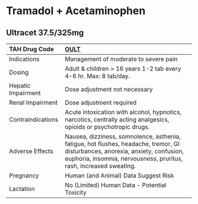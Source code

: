 # Tramadol + Acetaminophen

## Ultracet 37.5/325mg

| TAH Drug Code      | [**OULT**](https://www.tahsda.org.tw/drugs/hissearch.php?drug_code=OULT)                                                                                                                             |
|:-------------------|:-----------------------------------------------------------------------------------------------------------------------------------------------------------------------------------------------------|
| Indications        | Management of moderate to severe pain                                                                                                                                                                |
| Dosing             | Adult & children > 16 years 1-2 tab every 4-6 hr. Max: 8 tab/day.                                                                                                                                    |
| Hepatic Impairment | Dose adjustment not necessary                                                                                                                                                                        |
| Renal Impairment   | Dose adjustment required                                                                                                                                                                             |
| Contraindications  | Acute intoxication with alcohol, hypnotics, narcotics, centrally acting analgesics, opioids or psychotropic drugs.                                                                                   |
| Adverse Effects    | Nausea, dizziness, somnolence, asthenia, fatigue, hot flushes, headache, tremor, GI disturbances, anorexia, anxiety, confusion, euphoria, insomnia, nervousness, pruritus, rash, increased sweating. |
| Pregnancy          | Human (and Animal) Data Suggest Risk                                                                                                                                                                 |
| Lactation          | No (Limited) Human Data - Potential Toxicity                                                                                                                                                         |


